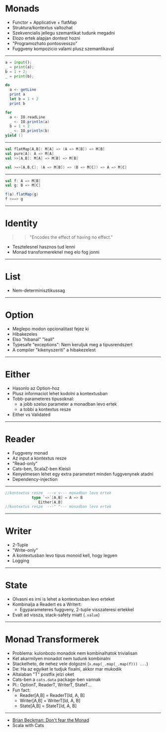 # Monads

- Functor + Applicative + flatMap
- Struktura/kontextus valtozhat
- Szekvencialis jellegu szemantikat tudunk megadni
- Elozo ertek alapjan dontest hozni
- "Programozhato pontosvesszo"
- Fuggveny kompozicio valami plusz szemantikaval

---

```python
a = input();
_ = print(a);
b = 1 + 2;
_ = print(b);
```

```haskell
do
  a <- getLine
  print a
  let b = 1 + 2
  print b
```

```scala
for
  a <- IO.readLine
  _ <- IO.println(a)
  b = 1 + 2
  _ <- IO.println(b)
yield ()
```

---

```scala
val flatMap[A,B]: M[A] => (A => M[B]) => M[B]
val pure[A]: A => M[A]
val >>[A,B]: M[A] => M[B] => M[B]

val >=>[A,B,C]: (A => M[B]) => (B => M[C]) => A => M[C]
```

---

```scala
val f: A => M[B]
val g: B => M[C]

f(a).flatMap(g)
f >==> g
```
---

# Identity

>> "Encodes the effect of having no effect."

- Tesztelesnel hasznos tud lenni
- Monad transformereknel meg elo fog jonni

---

# List

- Nem-determinisztikussag

---

# Option

- Meglepo modon opcionalitast fejez ki
- Hibakezeles
- Elso "hibanal" "leall"
- Typesafe "exceptions": Nem keruljuk meg a tipusrendszert
- A compiler "kikenyszeriti" a hibakezelest

---

# Either

- Hasonlo az Option-hoz
- Plusz informaciot lehet kodolni a kontextusban
- Tobb-parameteres tipusoknal:
    - a jobb szelso parameter a monadban levo ertek
    - a tobbi a kontextus resze
- Either vs Validated

---

# Reader

- Fuggveny monad
- Az input a kontextus resze
- "Read-only"
- Cats-ben, ScalaZ-ben Kleisli
- Kenyelmesen lehet egy extra parametert minden fuggvenynek atadni
- Dependency-injection

---

```scala
//kontextus resze  ---v v--- monadban levo ertek
            type `=>`[A,B] = A => B
               Either[A,B]
//kontextus resze  ---^ ^--- monadban levo ertek
```

---

# Writer

- 2-Tuple
- "Write-only"
- A kontextusban levo tipus monoid kell, hogy legyen
- Logging

---

# State

- Olvasni es irni is lehet a kontextusban levo erteket
- Kombinalja a Readert es a Writert:
    - Egyparameteres fuggveny, 2-tuple visszateresi ertekkel
- Evalt ad vissza, stack-safety miatt (`.value`)

---

# Monad Transformerek

- Problema: kulonbozo monadok nem kombinalhatok trivialisan
- Ket akarmilyen monadot nem tudunk kombinalni
- Stackelheto, de nehez vele dolgozni (`x.map(_.map(_.map(f))) ...`)
- De: Ha az egyiket le tudjuk fixalni, akkor mar mukodik
- Altalaban "T" postfix jelzi oket
- Cats-ben a `cats.data` package-ben vannak
- Pl.: OptionT, ReaderT, WriterT, StateT...
- Fun fact:
    - Reader[A,B] = ReaderT[Id, A, B]
    - Writer[A,B] = WriterT[Id, A, B]
    - State[A,B]  = StateT[Id, A, B]

---

- [Brian Beckman: Don't fear the Monad](https://youtu.be/ZhuHCtR3xq8?si=_iD4E8vwbOpXgAal)
- Scala with Cats

